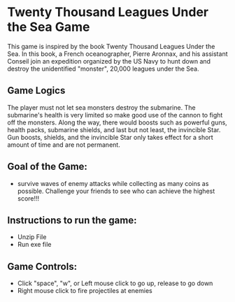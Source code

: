 # Twenty Thousand Leagues Under the Sea Game

This game is inspired by the book Twenty Thousand Leagues Under the Sea. In this book, a French oceanographer, Pierre Aronnax, and his assistant Conseil join an expedition organized by the US Navy to hunt down and destroy the unidentified "monster", 20,000 leagues under the Sea. 


## Game Logics
The player must not let sea monsters destroy the submarine. The submarine's health is very limited so make good use of the cannon to fight off the monsters. Along the way, there would boosts such as powerful guns, health packs, submarine shields, and last but not least, the invincible Star. Gun boosts, shields, and the invincible Star only takes effect for a short amount of time and are not permanent.


## Goal of the Game:
- survive waves of enemy attacks while collecting as many coins as possible. Challenge your friends to see who can achieve the highest score!!!


## Instructions to run the game:
- Unzip File
- Run exe file


## Game Controls:
- Click "space", "w", or Left mouse click to go up, release to go down
- Right mouse click to fire projectiles at enemies
